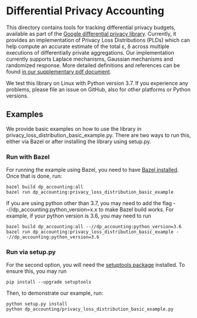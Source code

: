 # Differential Privacy Accounting

This directory contains tools for tracking differential privacy budgets,
available as part of the
[Google differential privacy library](https://github.com/google/differential-privacy).
Currently, it provides an implementation of Privacy Loss Distributions (PLDs)
which can help compute an accurate estimate of the total ε, δ across multiple
executions of differentially private aggregations. Our implementation currently
supports Laplace mechanisms, Gaussian mechanisms and randomized response. More
detailed definitions and references can be found
[in our supplementary pdf document](https://github.com/google/differential-privacy/tree/main/common_docs/Privacy_Loss_Distributions.pdf).

We test this library on Linux with Python version 3.7. If you experience any
problems, please file an issue on GitHub, also for other platforms or Python
versions.

## Examples

We provide basic examples on how to use the library in
privacy_loss_distribution_basic_example.py. There are two ways to run this,
either via Bazel or after installing the library using setup.py.

### Run with Bazel

For running the example using Bazel, you need to have
[Bazel installed](https://docs.bazel.build/versions/main/install.html).
Once that is done, run:
```
bazel build dp_accounting:all
bazel run dp_accounting:privacy_loss_distribution_basic_example
```

If you are using python other than 3.7, you may need to add the flag
--//dp_accounting:python_version=x.x to make Bazel build works. For example,
if your python version is 3.6, you may need to run
```
bazel build dp_accounting:all --//dp_accounting:python_version=3.6
bazel run dp_accounting:privacy_loss_distribution_basic_example --//dp_accounting:python_version=3.6
```

### Run via setup.py

For the second option, you will need the
[setuptools package](https://pypi.org/project/setuptools/) installed.
To ensure this, you may run
```
pip install --upgrade setuptools
```
Then, to demonstrate our example, run:
```
python setup.py install
python dp_accounting/privacy_loss_distribution_basic_example.py
```
